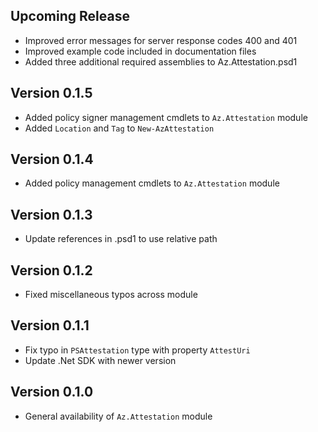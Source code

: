 <!--
    Please leave this section at the top of the change log.

    Changes for the upcoming release should go under the section titled "Upcoming Release", and should adhere to the following format:

    ## Upcoming Release
    * Overview of change #1
        - Additional information about change #1
    * Overview of change #2
        - Additional information about change #2
        - Additional information about change #2
    * Overview of change #3
    * Overview of change #4
        - Additional information about change #4

    ## YYYY.MM.DD - Version X.Y.Z (Previous Release)
    * Overview of change #1
        - Additional information about change #1
-->


## Upcoming Release
* Improved error messages for server response codes 400 and 401
* Improved example code included in documentation files
* Added three additional required assemblies to Az.Attestation.psd1

## Version 0.1.5
* Added policy signer management cmdlets to `Az.Attestation` module
* Added `Location` and `Tag` to `New-AzAttestation`

## Version 0.1.4
* Added policy management cmdlets to `Az.Attestation` module

## Version 0.1.3
* Update references in .psd1 to use relative path

## Version 0.1.2
* Fixed miscellaneous typos across module

## Version 0.1.1
* Fix typo in `PSAttestation` type with property `AttestUri`
* Update .Net SDK with newer version

## Version 0.1.0
* General availability of `Az.Attestation` module
